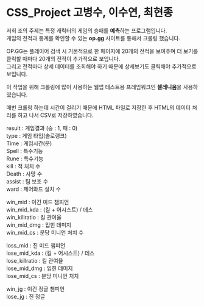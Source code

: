 # CSS_Project 고병수, 이수연, 최현종

저희 조의 주제는 특정 캐릭터의 게임의 승패를 **예측**하는 프로그램입니다.   
게임의 전적과 통계를 확인할 수 있는 **op.gg** 사이트를 통해서 크롤링 했습니다.   

OP.GG는 플레이어 검색 시 기본적으로 한 페이지에 20개의 전적을 보여주며 더 보기를 클릭할 때마다 20개의 전적이 추가적으로 보입니다.   
그리고 전적마다 상세 데이터를 조회해야 하기 때문에 상세보기도 클릭해야 추가적으로 보입니다.   

이 작업을 위해 크롤링에 많이 사용하는 웹앱 테스트용 프레임워크인 **셀레니움**을 사용하였습니다.   

매번 크롤링 하는데 시간이 걸리기 때문에 HTML 파일로 저장한 후 HTML의 데이터 처리를 하고 나서 CSV로 저장하였습니다.   

result : 게임결과 (승 : 1, 패 : 0)   
type : 게임 타입(솔로랭크)   
Time : 게임시간(분)   
Spell : 특수기능   
Rune : 특수기능   
kill : 적 처치 수   
Death : 사망 수   
assist : 팀 보조 수   
ward : 제어와드 설치 수   

win_mid : 이긴 미드 챔피언   
win_mid_kda : (킬 + 어시스트) / 데스   
win_killratio : 킬 관여율   
win_mid_dmg : 입힌 데미지   
win_mid_cs : 분당 미니언 처치 수   

loss_mid : 진 미드 챔피언   
lose_mid_kda : (킬 + 어시스트) / 데스   
lose_killratio : 킬 관여율  
lose_mid_dmg : 입힌 데미지   
lose_mid_cs : 분당 미니언 처치   

win_jg : 이긴 정글 챔피언   
lose_jg : 진 정글    
